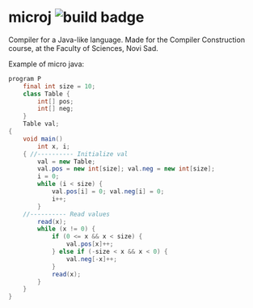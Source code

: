 # microj ![build badge](https://github.com/CodeMyst/microj/actions/workflows/gradle.yml/badge.svg)

Compiler for a Java-like language. Made for the Compiler Construction course, at the Faculty of Sciences, Novi Sad.

Example of micro java:

```java
program P
	final int size = 10;
	class Table {
		int[] pos;
		int[] neg;
	}
	Table val;
{
	void main()
		int x, i;
	{ //---------- Initialize val
		val = new Table;
		val.pos = new int[size]; val.neg = new int[size];
		i = 0;
		while (i < size) {
			val.pos[i] = 0; val.neg[i] = 0;
			i++;
		}
	//---------- Read values
		read(x);
		while (x != 0) {
			if (0 <= x && x < size) {
				val.pos[x]++;
			} else if (-size < x && x < 0) {
				val.neg[-x]++;
			}
			read(x);
		}
	}
}
```
